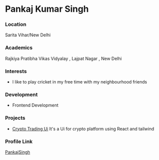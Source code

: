 # Pankaj Kumar Singh

### Location

Sarita Vihar/New Delhi

### Academics

Rajkiya Pratibha Vikas Vidyalay , Lajpat Nagar , New Delhi

### Interests

- I like to play cricket in my free time with my neighbourhood friends

### Development

- Frontend Development

### Projects

- [Crypto Trading Ui](https://github.com/pankaj-2503/Crypto-Trading-UI) It's a Ui for crypto platform using React and tailwind

### Profile Link

[PankajSingh](https://github.com/pankaj-2503)